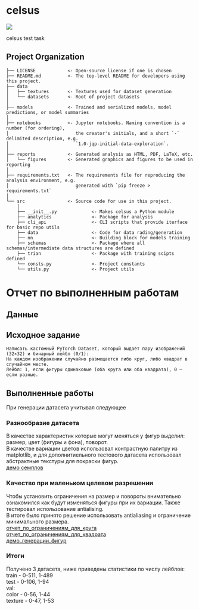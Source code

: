 # celsus

<a target="_blank" href="https://cookiecutter-data-science.drivendata.org/">
    <img src="https://img.shields.io/badge/CCDS-Project%20template-328F97?logo=cookiecutter" />
</a>

celsus test task

## Project Organization

```
├── LICENSE            <- Open-source license if one is chosen
├── README.md          <- The top-level README for developers using this project.
├── data
│   ├── textures       <- Textures used for dataset generation
│   └── datasets       <- Root of project datasets 
│
├── models             <- Trained and serialized models, model predictions, or model summaries
│
├── notebooks          <- Jupyter notebooks. Naming convention is a number (for ordering),
│                         the creator's initials, and a short `-` delimited description, e.g.
│                         `1.0-jqp-initial-data-exploration`.
│
├── reports            <- Generated analysis as HTML, PDF, LaTeX, etc.
│   └── figures        <- Generated graphics and figures to be used in reporting
│
├── requirements.txt   <- The requirements file for reproducing the analysis environment, e.g.
│                         generated with `pip freeze > requirements.txt`
│
└── src                <- Source code for use in this project.
    │
    ├── __init__.py             <- Makes celsus a Python module
    ├── analytics               <- Package for analysis
    ├── cli_api                 <- CLI scripts that provide iterface for basic repo utils 
    ├── data                    <- Code for data rading/generation
    ├── nn                      <- Building block for models training
    ├── schemas                 <- Package where all schemas/intermediate data structures are defined
    ├── trian                   <- Package with training scipts defined
    └── consts.py               <- Project constants
    └── utils.py                <- Project utils
```

# Отчет по выполненным работам  

## Данные   

## Исходное задание 
```
Написать кастомный PyTorch Dataset, который выдаёт пару изображений (32×32) и бинарный лейбл (0/1):
На каждом изображении случайно размещается либо круг, либо квадрат в случайном месте.
Лейбл: 1, если фигуры одинаковые (оба круга или оба квадрата), 0 — если разные.
```

## Выполненные работы  

При генерации датасета учитывал следующее  

### Разнообразие датасета  

В качестве характеристик которые могут меняться у фигур выделил: размер, цвет (фигуры и фона), поворот.  
В качестве вариации цветов использовал контрастную палитру из matplotlib, и для дополнитиельного тестового датасета использовал абстрактные текстуры для покраски фигур.  
[демо семплов](notebooks/0.3-as-figure_sample_generation_demo.ipynb)

### Качество при маленьком целевом разрешении  

Чтобы установить ограничения на размер и повороты внимательно ознакомился как будут изменяться фигуры при их вариации.  Также тестировал использование antialising.   
В итоге было принято решение использовать antialiasing и ограничение минимального размера.  
[отчет_по_ограничениям_для_круга](notebooks/0.0-as-circle_AA.ipynb)  
[отчет_по_ограничениям_для_квадрата](notebooks/0.1-as-square_EDA.ipynb)  
[демо_генерации_фигур](notebooks/0.3-as-figure_sample_generation_demo.ipynb)  


### Итоги  

Получено 3 датасета, ниже приведены статистики по числу лейблов:  
train -  0-511, 1-489  
test - 0-106, 1-94  
val:  
    color - 0-56, 1-44  
    texture - 0-47, 1-53  